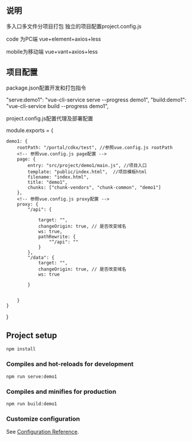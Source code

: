 

## 说明

多入口多文件分项目打包  独立的项目配置project.config.js

code 为PC端 vue+element+axios+less

mobile为移动端 vue+vant+axios+less

## 项目配置

package.json配置开发和打包指令

"serve:demo1": "vue-cli-service serve --progress demo1",
"build:demo1": "vue-cli-service build --progress demo1",

project.config.js配置代理及部署配置

module.exports = {
    
    demo1: {
        rootPath: "/portal/cdkx/test", //参照vue.config.js rootPath
        <!-- 参照vue.config.js page配置 -->
        page: {
            entry: "src/project/demo1/main.js", //项目入口 
            template: "public/index.html",  //项目模板html
            filename: "index.html",
            title: "demo1",
            chunks: ["chunk-vendors", "chunk-common", "demo1"]
        },
        <!-- 参照vue.config.js proxy配置 -->
        proxy: {
            "/api": {
                
                target: "",
                changeOrigin: true, // 是否改变域名
                ws: true,
                pathRewrite: {
                    "^/api": ""
                }
            },
            "/data": {
                target: "",
                changeOrigin: true, // 是否改变域名
                ws: true

            }


        }
    }

}




## Project setup
```
npm install
```

### Compiles and hot-reloads for development
```
npm run serve:demo1
```

### Compiles and minifies for production
```
npm run build:demo1
```

### Customize configuration
See [Configuration Reference](https://cli.vuejs.org/config/).




